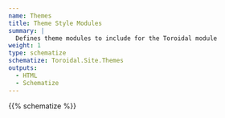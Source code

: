 ```yaml
---
name: Themes
title: Theme Style Modules
summary: |
  Defines theme modules to include for the Toroidal module
weight: 1
type: schematize
schematize: Toroidal.Site.Themes
outputs:
  - HTML
  - Schematize
---
```


{{% schematize %}}
